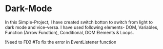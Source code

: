 # Dark-Mode

In this Simple-Project, I have created switch botton to switch from light to dark mode and vice-versa.
I have used following elements- DOM, Variables, Function (Arrow Function), Conditional, DOM Elements & Loops.

!Need to FIX!
#To fix the error in EventListener function
